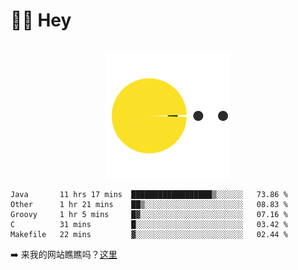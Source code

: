 
# 👋🏻 Hey
<div align="center">
	<br>
	<img src="https://raw.githubusercontent.com/Aniket965/Aniket965/master/pacman.svg?sanitize=true" width="200" height="200">
	<br>
</div>

<!--START_SECTION:waka-->
```text
Java       11 hrs 17 mins  ██████████████████▒░░░░░░   73.86 % 
Other      1 hr 21 mins    ██▒░░░░░░░░░░░░░░░░░░░░░░   08.83 % 
Groovy     1 hr 5 mins     █▓░░░░░░░░░░░░░░░░░░░░░░░   07.16 % 
C          31 mins         █░░░░░░░░░░░░░░░░░░░░░░░░   03.42 % 
Makefile   22 mins         ▓░░░░░░░░░░░░░░░░░░░░░░░░   02.44 % 
```
<!--END_SECTION:waka-->

 ➡️  来我的网站瞧瞧吗？[这里](https://www.shaolongfei.com)

